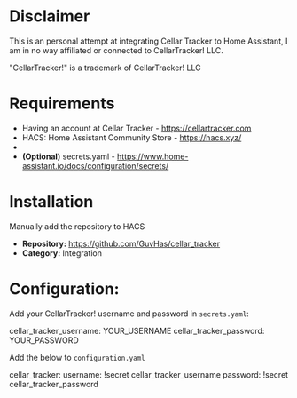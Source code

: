 # Disclaimer
This is an personal attempt at integrating Cellar Tracker to Home Assistant, I am in no way affiliated or connected to CellarTracker! LLC.

"CellarTracker!" is a trademark of CellarTracker! LLC

# Requirements
- Having an account at Cellar Tracker - https://cellartracker.com
- HACS: Home Assistant Community Store - https://hacs.xyz/
- 
- **(Optional)** secrets.yaml - https://www.home-assistant.io/docs/configuration/secrets/

# Installation
Manually add the repository to HACS 

- **Repository:** https://github.com/GuvHas/cellar_tracker
- **Category:** Integration

# Configuration:

Add your CellarTracker! username and password in `secrets.yaml`:

cellar_tracker_username: YOUR_USERNAME
cellar_tracker_password: YOUR_PASSWORD


Add the below to `configuration.yaml`

cellar_tracker:
  username:  !secret cellar_tracker_username
  password:  !secret cellar_tracker_password  
